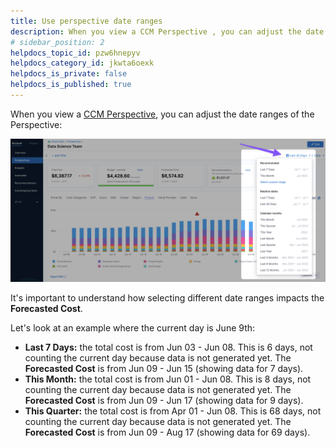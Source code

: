 ```yaml
---
title: Use perspective date ranges
description: When you view a CCM Perspective , you can adjust the date ranges of the Perspective --  It's important to understand how selecting different date ranges impacts the Forecasted Cost. Let's look at an exa…
# sidebar_position: 2
helpdocs_topic_id: pzw6hnepyv
helpdocs_category_id: jkwta6oexk
helpdocs_is_private: false
helpdocs_is_published: true
---
```


When you view a [CCM Perspective](../1-ccm-perspectives/create-cost-perspectives.md), you can adjust the date ranges of the Perspective:

![](./static/understanding-ccm-perspective-date-ranges-00.png)

It's important to understand how selecting different date ranges impacts the **Forecasted Cost**.

Let's look at an example where the current day is June 9th:

* **Last 7 Days:** the total cost is from Jun 03 - Jun 08. This is 6 days, not counting the current day because data is not generated yet. The **Forecasted Cost** is from Jun 09 - Jun 15 (showing data for 7 days).
* **This Month:** the total cost is from Jun 01 - Jun 08. This is 8 days, not counting the current day because data is not generated yet. The **Forecasted Cost** is from Jun 09 - Jun 17 (showing data for 9 days).
* **This Quarter:** the total cost is from Apr 01 - Jun 08. This is 68 days, not counting the current day because data is not generated yet. The **Forecasted Cost** is from Jun 09 - Aug 17 (showing data for 69 days).


